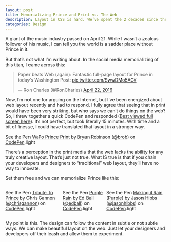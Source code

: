 ```yaml
---
layout: post
title: Memorializing Prince and Print vs. The Web
description: Layout in CSS is hard. We’ve spent the 2 decades since the inception of CSS battling with its idea of how to lay out content on the web. When we moved from table-based layouts to CSS layouts with floats and positioning, we gained a LOT of flexibility, but we also lost things like vertical centering that tables afforded us. Floats and positioning got us a long way to making really nice looking sites, but with the advent of responsive design and fluid layouts, the struggle has been real...
categories: Design
---
```


<style>
    twitterwidget {
        margin: 0 auto;
    }
    .codepens {
        display: flex;
        justify-content:space-around;
    }
</style>

A giant of the music industry passed on April 21. While I wasn’t a zealous follower of his music, I can tell you the world is a sadder place without Prince in it.

But that’s not what I’m writing about. In the social media memorializing of this titan, I came across this:

<blockquote class="twitter-tweet" data-lang="en">
<p dir="ltr" lang="en">Paper beats Web (again): Fantastic full-page layout for Prince in today&#8217;s Washington Post: <a href="https://t.co/SwwDMo5AGV">pic.twitter.com/SwwDMo5AGV</a></p>
<p>— Ron Charles (@RonCharles) <a href="https://twitter.com/RonCharles/status/723520050636963841">April 22, 2016</a></p></blockquote>
<p><script src="//platform.twitter.com/widgets.js" async="" charset="utf-8"></script></p>


Now, I’m not one for arguing on the Internet, but I’ve been energized about web layout recently and had to respond. I fully agree that seeing that in print would have been very striking, but who says we can’t do things on the web? So, I threw together a quick CodePen and responded (<a href="http://codepen.io/brob/full/aNjVwy/">Best viewed full screen here</a>). It’s not perfect, but took literally 15 minutes. With time and a bit of finesse, I could have translated that layout in a stronger way.

<p class="p1"><span style="line-height: 1.5;"><p class='codepen'  data-height='700' data-theme-id='dark' data-slug-hash='aNjVwy' data-default-tab='result' data-animations='run' data-editable='' data-embed-version='2'>
See the Pen <a href='http://codepen.io/brob/pen/aNjVwy/'>WaPo Prince Print</a> by Bryan Robinson (<a href='http://codepen.io/brob'>@brob</a>) on <a href='http://codepen.io'>CodePen</a>.light</p>
<script async src="//codepen.io/assets/embed/ei.js"></script></span></p>

There’s a perception in the print media that the web lacks the ability for any truly creative layout. That’s just not true. What IS true is that if you chain your developers and designers to “traditional” web layout, they’ll have no way to innovate.

Set them free and we can memorialize Prince like this:


<div class="codepens">

<p class="p1"><p class='codepen'  data-height='266' data-theme-id='light' data-slug-hash='PNBQwj' data-default-tab='result' data-animations='run' data-editable='' data-embed-version='2'>
See the Pen <a href='http://codepen.io/chrisgannon/pen/PNBQwj/'>Tribute To Prince</a> by Chris Gannon (<a href='http://codepen.io/chrisgannon'>@chrisgannon</a>) on <a href='http://codepen.io'>CodePen</a>.light</p>
<script async src="//codepen.io/assets/embed/ei.js"></script></p>
<p class="p1"><p class='codepen'  data-height='266' data-theme-id='light' data-slug-hash='EKpmgY' data-default-tab='result' data-animations='run' data-editable='' data-embed-version='2'>
See the Pen <a href='http://codepen.io/edball/pen/EKpmgY/'>Purple Rain</a> by Ed Ball (<a href='http://codepen.io/edball'>@edball</a>) on <a href='http://codepen.io'>CodePen</a>.light</p>
<script async src="//codepen.io/assets/embed/ei.js"></script></p>
<p class="p1"><p class='codepen'  data-height='266' data-theme-id='light' data-slug-hash='jPypLV' data-default-tab='result' data-animations='run' data-editable='' data-embed-version='2'>
See the Pen <a href='http://codepen.io/jasonhibbs/pen/jPypLV/'>Making it Rain (Purple)</a> by Jason Hibbs (<a href='http://codepen.io/jasonhibbs'>@jasonhibbs</a>) on <a href='http://codepen.io'>CodePen</a>.light</p>
<script async src="//codepen.io/assets/embed/ei.js"></script></p>

</div>

My point is this. The design can follow the content in subtle or not subtle ways. We can make beautiful layout on the web. Just let your designers and developers off their leash and allow them to experiment.

